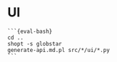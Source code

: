 # UI

````{eval-rst}
```{eval-bash}
cd ..
shopt -s globstar
generate-api.md.pl src/*/ui/*.py
```
````
